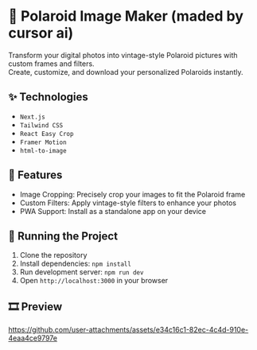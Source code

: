 # 📸 Polaroid Image Maker (maded by cursor ai)

Transform your digital photos into vintage-style Polaroid pictures with custom frames and filters.  
Create, customize, and download your personalized Polaroids instantly.

## ✨ Technologies

- `Next.js`
- `Tailwind CSS`
- `React Easy Crop`
- `Framer Motion`
- `html-to-image`

## 🚀 Features

- Image Cropping: Precisely crop your images to fit the Polaroid frame
- Custom Filters: Apply vintage-style filters to enhance your photos
- PWA Support: Install as a standalone app on your device

## 🚦 Running the Project

1. Clone the repository
2. Install dependencies: `npm install`
3. Run development server: `npm run dev`
4. Open `http://localhost:3000` in your browser

## 🎞️ Preview

https://github.com/user-attachments/assets/e34c16c1-82ec-4c4d-910e-4eaa4ce9797e


